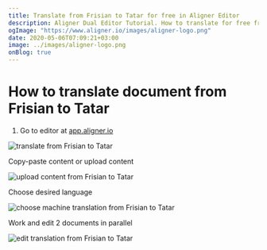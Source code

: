 ```yaml
---
title: Translate from Frisian to Tatar for free in Aligner Editor
description: Aligner Dual Editor Tutorial. How to translate for free from Frisian to Tatar. Aligner is multilingual document management platform. 
ogImage: "https://www.aligner.io/images/aligner-logo.png"
date: 2020-05-06T07:09:21+03:00
image: ../images/aligner-logo.png
onBlog: true
---
```


# How to translate document from Frisian to Tatar

1. Go to editor at [app.aligner.io](https://app.aligner.io "Aligner App web page")

![translate from Frisian to Tatar](../aligner-blank-editor.png "translate from Frisian to Tatar")

Copy-paste content or upload content

![upload content from Frisian to Tatar](../aligner-uploaded-document.png "upload content from Frisian to Tatar")

Choose desired language

![choose machine translation from Frisian to Tatar](../aligner-language-dropdown.png "choose machine translation from Frisian to Tatar")

Work and edit 2 documents in parallel

![edit translation from Frisian to Tatar](../aligner-double-sitded-editor.png "edit translation from Frisian to Tatar")

